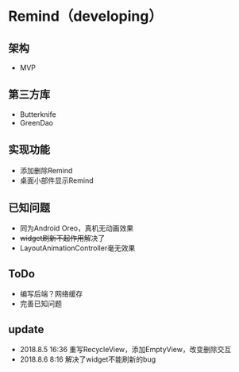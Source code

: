 # Remind（developing）
## 架构
 * MVP
## 第三方库
 * Butterknife
 * GreenDao
## 实现功能
 * 添加删除Remind
 * 桌面小部件显示Remind
## 已知问题
 * 同为Android Oreo，真机无动画效果
 * ~~widget刷新不起作用~~解决了
 * LayoutAnimationController毫无效果
## ToDo
 * 编写后端？网络缓存
 * 完善已知问题
## update
 * 2018.8.5 16:36  重写RecycleView，添加EmptyView，改变删除交互
 * 2018.8.6 8:16   解决了widget不能刷新的bug